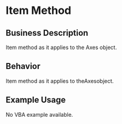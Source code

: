 # Item Method

## Business Description
Item method as it applies to the Axes object.

## Behavior
Item method as it applies to theAxesobject.

## Example Usage
No VBA example available.